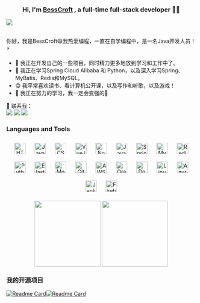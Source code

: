 ### <div align="center">Hi, I'm [BessCroft](https://besscroft.com) , a full-time full-stack developer 👨‍💻</div>

![](https://komarev.com/ghpvc/?username=besscroft&style=flat-square&color=ff69b4)

<br />
你好，我是BessCroft😄我热爱编程，一直在自学编程中，是一名Java开发人员！⚡
<br />

- 🔭 我正在开发自己的一些项目，同时精力更多地放到学习和工作中了。
- 🤔 我正在学习Spring Cloud Alibaba 和 Python，以及深入学习Spring、MyBatis、Redis和MySQL。
- 😋 我平常喜欢读书、看计算机公开课，以及写作和听歌，以及游戏！
- 🌱 我正在努力的学习，我一定会变强的💪

<p>
  💬 联系我：<br/>
  <a href="mailto:besscroft@foxmail.com?subject=[GitHub]%20🔥%20通过GitHub联系&body=亲爱的BessCroft%2C%0A%0A"><img src="https://img.shields.io/badge/e‑mail-D14836.svg?style=for-the-badge&logo=GMail&logoColor=white"/></a>
  <a href="https://linkedin.com/in/bess-croft-ba94bb145/" target="_blank"><img src="https://img.shields.io/badge/linkedin-0077B5.svg?style=for-the-badge&logo=linkedin&logoColor=white"/></a>
  <a href="https://twitter.com/besscroft" target="_blank">
<img src=https://img.shields.io/badge/twitter-%2300acee.svg?&style=for-the-badge&logo=twitter&logoColor=white />
	</a>  
</p>

### Languages and Tools

<div align="center">  
<img style="margin: 10px" src="https://profilinator.rishav.dev/skills-assets/html5-original-wordmark.svg" alt="HTML5" height="30" />  
<img style="margin: 10px" src="https://profilinator.rishav.dev/skills-assets/javascript-original.svg" alt="JavaScript" height="30" />  
<img style="margin: 10px" src="https://profilinator.rishav.dev/skills-assets/css3-original-wordmark.svg" alt="CSS3" height="30" />  
<img style="margin: 10px" src="https://profilinator.rishav.dev/skills-assets/vuejs-original-wordmark.svg" alt="Vue.js" height="30" />  
<img style="margin: 10px" src="https://profilinator.rishav.dev/skills-assets/nodejs-original-wordmark.svg" alt="Node.js" height="30" />  
<img style="margin: 10px" src="https://profilinator.rishav.dev/skills-assets/java-original-wordmark.svg" alt="Java" height="30" />  
<img style="margin: 10px" src="https://profilinator.rishav.dev/skills-assets/springio-icon.svg" alt="Spring" height="30" />  
<img style="margin: 10px" src="https://profilinator.rishav.dev/skills-assets/mysql-original-wordmark.svg" alt="MySQL" height="30" />  
<img style="margin: 10px" src="https://profilinator.rishav.dev/skills-assets/redis-original-wordmark.svg" alt="Redis" height="30" />  
<img style="margin: 10px" src="https://profilinator.rishav.dev/skills-assets/python-original.svg" alt="Python" height="30" />  
<img style="margin: 10px" src="https://profilinator.rishav.dev/skills-assets/elasticsearch.png" alt="Elastic Search" height="30" />  
<img style="margin: 10px" src="https://profilinator.rishav.dev/skills-assets/mongodb-original-wordmark.svg" alt="MongoDB" height="30" />  
<img style="margin: 10px" src="https://profilinator.rishav.dev/skills-assets/git-scm-icon.svg" alt="Git" height="30" />  
<img style="margin: 10px" src="https://profilinator.rishav.dev/skills-assets/amazonwebservices-original-wordmark.svg" alt="AWS" height="30" />  
<img style="margin: 10px" src="https://profilinator.rishav.dev/skills-assets/oracle-original.svg" alt="Oracle" height="30" />  
<img style="margin: 10px" src="https://profilinator.rishav.dev/skills-assets/docker-original-wordmark.svg" alt="Docker" height="30" />  
<img style="margin: 10px" src="https://profilinator.rishav.dev/skills-assets/linux-original.svg" alt="Linux" height="30" />  
<img style="margin: 10px" src="https://profilinator.rishav.dev/skills-assets/microsoft_azure-icon.svg" alt="Azure" height="30" />  
<img style="margin: 10px" src="https://profilinator.rishav.dev/skills-assets/jenkins-icon.svg" alt="Jenkins" height="30" />  
<img style="margin: 10px" src="https://profilinator.rishav.dev/skills-assets/firebase.png" alt="Firebase" height="30" />  
</div>

<p align=center>
  <img height=175 align="center" src="https://github-readme-stats.vercel.app/api?username=besscroft&show_icons=true&theme=default">
  <img height=175 align="center" src="https://github-readme-stats.vercel.app/api/top-langs/?username=besscroft&hide=c%23,powershell,java&langs_count=8&layout=compact" />
</p>

### 我的开源项目
[![Readme Card](https://github-readme-stats.vercel.app/api/pin/?username=besscroft&repo=aurora-mall)](https://github.com/besscroft/aurora-mall)[![Readme Card](https://github-readme-stats.vercel.app/api/pin/?username=besscroft&repo=HP-OMEN-3-Hackintosh)](https://github.com/besscroft/HP-OMEN-3-Hackintosh)


